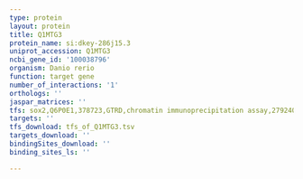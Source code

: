 ```yaml
---
type: protein
layout: protein
title: Q1MTG3
protein_name: si:dkey-286j15.3
uniprot_accession: Q1MTG3
ncbi_gene_id: '100038796'
organism: Danio rerio
function: target gene
number_of_interactions: '1'
orthologs: ''
jaspar_matrices: ''
tfs: sox2,Q6P0E1,378723,GTRD,chromatin immunoprecipitation assay,27924024%5Buid%5D,No
targets: ''
tfs_download: tfs_of_Q1MTG3.tsv
targets_download: ''
bindingSites_download: ''
binding_sites_ls: ''

---
```

